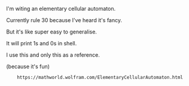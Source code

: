I'm witing an elementary cellular automaton.

Currently rule 30 because I've heard it's fancy.

But it's like super easy to generalise.

It will print 1s and 0s in shell.

I use this and only this as a reference.

(because it's fun)


        https://mathworld.wolfram.com/ElementaryCellularAutomaton.html

